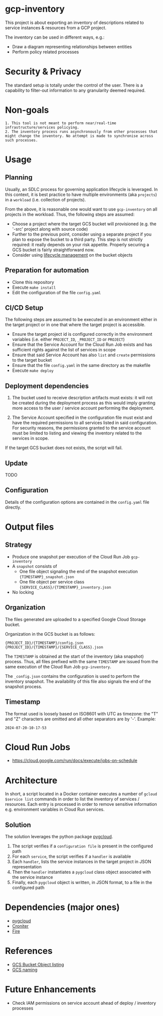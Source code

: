 # gcp-inventory

This project is about exporting an inventory of descriptions related to service instances & resources from a GCP project.

The inventory can be used in different ways, e.g.:

* Draw a diagram representing relationships between entities
* Perform policy related processes

# Security & Privacy

The standard setup is totally under the control of the user.
There is a capability to filter-out information to any granularity deemed required.

# Non-goals

    1. This tool is not meant to perform near/real-time infrastructure/services policying.
    2. The inventory process runs asynchronously from other processes that might change the inventory. No attempt is made to synchronise across such processes.

# Usage

## Planning

Usually, an SDLC process for governing application lifecycle is leveraged. In this context, it is best practice to have multiple environments (aka `projects`) in a `workload` (i.e. collection of projects).

From the above, it is reasonable one would want to use `gcp-inventory` on all projects in the workload. Thus, the following steps are assumed:

* Choose a project where the target GCS bucket will provisioned (e.g. the '-src' project along with source code)
* Further to the previous point, consider using a separate project if you plan to expose the bucket to a third party. This step is not strictly required: it really depends on your risk appetite. Properly securing a GCS bucket is fairly straightforward now.
* Consider using [lifecycle management](https://cloud.google.com/storage/docs/lifecycle) on the bucket objects

## Preparation for automation

* Clone this repository
* Execute `make install`
* Edit the configuration of the file `config.yaml`

## CI/CD Setup

The following steps are assumed to be executed in an environment either in the target project or in one that where the target project is accessible.

* Ensure the target project id is configured correctly in the environment variables (i.e. either `PROJECT_ID`, `_PROJECT_ID` or `PROJECT`)
* Ensure that the Service Account for the Cloud Run Job exists and has sufficient rights against the list of services in scope
* Ensure that said Service Account has also `list` and `create` permissions to the target bucket
* Ensure that the file `config.yaml` in the same directory as the makefile
* Execute `make deploy`

## Deployment dependencies

1. The bucket used to receive description artifacts must exists: it will not be created during the deployment process as this would imply granting more access to the user / service account performing the deployment.

2. The Service Account specified in the configuration file must exist and have the required permissions to all services listed in said configuration. For security reasons, the permissions granted to the service account must be limited to listing and viewing the inventory related to the services in scope.

If the target GCS bucket does not exists, the script will fail.

## Update

TODO

## Configuration

Details of the configuration options are contained in the `config.yaml` file directly.

# Output files

## Strategy

* Produce one snapshot per execution of the Cloud Run Job `gcp-inventory`
* A `snapshot` consists of
  * One file object signaling the end of the snapshot execution `{TIMESTAMP}_snapshot.json`
  * One file object per service class `{SERVICE_CLASS}/{TIMESTAMP}_inventory.json`
* No locking

## Organization

The files generated are uploaded to a specified Google Cloud Storage bucket.

Organization in the GCS bucket is as follows:

    {PROJECT_ID}/{TIMESTAMP}/config.json
    {PROJECT_ID}/{TIMESTAMP}/{SERVICE_CLASS}.json

The `TIMESTAMP` is obtained at the start of the inventory (aka snapshot) process. Thus, all files prefixed with the same `TIMESTAMP` are issued from the same execution of the Cloud Run Job `gcp-inventory`.

The `_config.json` contains the configuration is used to perform the inventory snapshot. The availability of this file also signals the end of the snapshot process.

## Timestamp

The format used is loosely based on ISO8601 with UTC as timezone: the "T" and "Z" characters are omitted and all other separators are by '-'. Example:

    2024-07-20-10-17-53


# Cloud Run Jobs

* https://cloud.google.com/run/docs/execute/jobs-on-schedule

# Architecture

In short, a script located in a Docker container executes a number of `gcloud $service list` commands in order to list the inventory of services / resources. Each entry is processed in order to remove sensitive information e.g. environment variables in Cloud Run services.

## Solution

The solution leverages the python package [pygcloud](https://github.com/jldupont/pygcloud/).

1. The script verifies if a `configuration file` is present in the configured path
1. For each `service`, the script verifies if a `handler` is available
1. Each `handler`, lists the service instances in the target project in JSON representation
1. Then the `handler` instantiates a `pygcloud` class object associated with the service instance
1. Finally, each `pygcloud` object is written, in JSON format, to a file in the configured path


# Dependencies (major ones)

* [pygcloud](https://github.com/jldupont/pygcloud/)
* [Croniter](https://pypi.org/project/croniter/)
* [Fire](https://pypi.org/project/fire/)

# References

* [GCS Bucket Object listing](https://cloud.google.com/storage/docs/json_api/v1/objects/list#list-objects-and-prefixes-using-glob)
* [GCS naming](https://cloud.google.com/storage/docs/objects#naming)

# Future Enhancements

* Check IAM permissions on service account ahead of deploy / inventory processes
